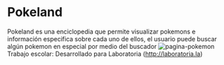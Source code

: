 # Pokeland

Pokeland es una enciclopedia que permite visualizar pokemons e información especifica sobre cada uno de ellos, el usuario puede buscar algún pokemon en especial por medio del buscador
![pagina-pokemon](https://user-images.githubusercontent.com/32860795/39611613-9841e110-4f1e-11e8-909d-03a9cdc1e439.png)
Trabajo escolar: Desarrollado para Laboratoria (http://laboratoria.la)

